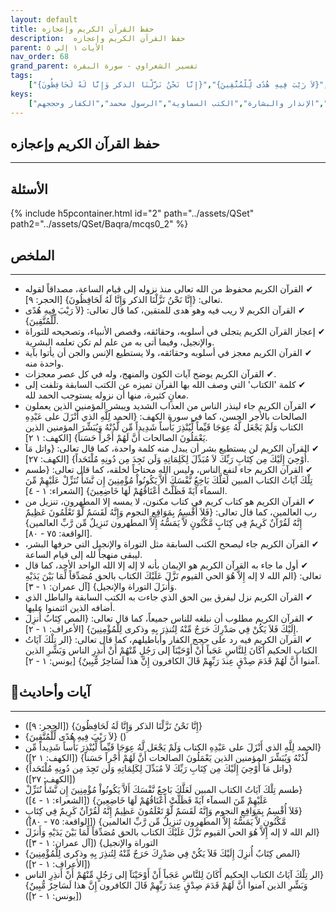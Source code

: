 ```yaml
---
layout: default
title: حفظ القرآن الكريم وإعجازه
description:  حفظ القرآن الكريم وإعجازه
parent: الأيات ١ إلي ٥
nav_order: 68
grand_parent: تفسير الشعراوي - سورة البقرة
tags: 
    ["{إِنَّا نَحْنُ نَزَّلْنَا الذكر وَإِنَّا لَهُ لَحَافِظُونَ}","{لاَ رَيْبَ فِيهِ هُدًى لِّلْمُتَّقِينَ}","{الحمد لِلَّهِ الذي أَنْزَلَ على عَبْدِهِ الكتاب وَلَمْ يَجْعَل لَّهُ عِوَجَا قَيِّماً لِّيُنْذِرَ بَأْساً شَدِيداً مِّن لَّدُنْهُ وَيُبَشِّرَ المؤمنين الذين يَعْمَلُونَ الصالحات أَنَّ لَهُمْ أَجْراً حَسَناً}","{واتل مَآ أُوْحِيَ إِلَيْكَ مِن كِتَابِ رَبِّكَ لاَ مُبَدِّلَ لِكَلِمَاتِهِ وَلَن تَجِدَ مِن دُونِهِ مُلْتَحَداً}","{طسم تِلْكَ آيَاتُ الكتاب المبين لَعَلَّكَ بَاخِعٌ نَّفْسَكَ أَلاَّ يَكُونُواْ مُؤْمِنِينَ إِن نَّشَأْ نُنَزِّلْ عَلَيْهِمْ مِّنَ السمآء آيَةً فَظَلَّتْ أَعْنَاقُهُمْ لَهَا خَاضِعِينَ}","{فَلاَ أُقْسِمُ بِمَوَاقِعِ النجوم وَإِنَّهُ لَقَسَمٌ لَّوْ تَعْلَمُونَ عَظِيمٌ إِنَّهُ لَقُرْآنٌ كَرِيمٌ فِي كِتَابٍ مَّكْنُونٍ لاَّ يَمَسُّهُ إِلاَّ المطهرون تَنزِيلٌ مِّن رَّبِّ العالمين}","{الم الله لا إله إِلاَّ هُوَ الحي القيوم نَزَّلَ عَلَيْكَ الكتاب بالحق مُصَدِّقاً لِّمَا بَيْنَ يَدَيْهِ وَأَنزَلَ التوراة والإنجيل}","{المص كِتَابٌ أُنزِلَ إِلَيْكَ فَلاَ يَكُنْ فِي صَدْرِكَ حَرَجٌ مِّنْهُ لِتُنذِرَ بِهِ وذكرى لِلْمُؤْمِنِينَ}","{الر تِلْكَ آيَاتُ الكتاب الحكيم أَكَانَ لِلنَّاسِ عَجَباً أَنْ أَوْحَيْنَآ إلى رَجُلٍ مِّنْهُمْ أَنْ أَنذِرِ الناس وَبَشِّرِ الذين آمنوا أَنَّ لَهُمْ قَدَمَ صِدْقٍ عِندَ رَبِّهِمْ قَالَ الكافرون إِنَّ هذا لَسَاحِرٌ مُّبِينٌ}"]
keys:
    ["حفظ القرآن","إعجاز القرآن","القرآن الكريم","منهج الله","التوراة والإنجيل","نزول القرآن","الإنذار والبشارة","الكتب السماوية","الرسول محمد","الكفار وحججهم"]
---
```

## ‏حفظ القرآن الكريم وإعجازه
***
## الأسئلة 
{% include h5pcontainer.html id="2" path="../assets/QSet" path2="../assets/QSet/Baqra/mcqs0_2" %}
## الملخص
***
- ‏✔ القرآن الكريم محفوظ من الله تعالى منذ نزوله إلى قيام الساعة، مصداقاً لقوله تعالى: {إِنَّا نَحْنُ نَزَّلْنَا الذكر وَإِنَّا لَهُ لَحَافِظُونَ} [الحجر: ٩]. 
- ‏✔ القرآن الكريم لا ريب فيه وهو هدى للمتقين، كما قال تعالى: {لاَ رَيْبَ فِيهِ هُدًى لِّلْمُتَّقِينَ}. 
- ‏✔ إعجاز القرآن الكريم يتجلى في أسلوبه، وحقائقه، وقصص الأنبياء، وتصحيحه للتوراة والإنجيل، وفيما أتى به من علم لم تكن تعلمه البشرية. 
- ‏✔ القرآن الكريم معجز في أسلوبه وحقائقه، ولا يستطيع الإنس والجن أن يأتوا بآية واحدة منه. 
- ‏✔ القرآن الكريم يوضح آيات الكون والمنهج، وله في كل عصر معجزات. 
- ‏✔ كلمة 'الكتاب' التي وصف الله بها القرآن تميزه عن الكتب السابقة وتلفت إلى معانٍ كثيرة، منها أن نزوله يستوجب الحمد لله. 
- ‏✔ القرآن الكريم جاء لينذر الناس من العذاب الشديد ويبشر المؤمنين الذين يعملون الصالحات بالأجر الحسن، كما في سورة الكهف: {الحمد لِلَّهِ الذي أَنْزَلَ على عَبْدِهِ الكتاب وَلَمْ يَجْعَل لَّهُ عِوَجَا قَيِّماً لِّيُنْذِرَ بَأْساً شَدِيداً مِّن لَّدُنْهُ وَيُبَشِّرَ المؤمنين الذين يَعْمَلُونَ الصالحات أَنَّ لَهُمْ أَجْراً حَسَناً} [الكهف: ١ ٢]. 
- ‏✔ القرآن الكريم لن يستطيع بشر أن يبدل منه كلمة واحدة، كما قال تعالى: {واتل مَآ أُوْحِيَ إِلَيْكَ مِن كِتَابِ رَبِّكَ لاَ مُبَدِّلَ لِكَلِمَاتِهِ وَلَن تَجِدَ مِن دُونِهِ مُلْتَحَداً} [الكهف: ٢٧]. 
- ‏✔ القرآن الكريم جاء لنفع الناس، وليس الله محتاجاً لخلقه، كما قال تعالى: {طسم تِلْكَ آيَاتُ الكتاب المبين لَعَلَّكَ بَاخِعٌ نَّفْسَكَ أَلاَّ يَكُونُواْ مُؤْمِنِينَ إِن نَّشَأْ نُنَزِّلْ عَلَيْهِمْ مِّنَ السمآء آيَةً فَظَلَّتْ أَعْنَاقُهُمْ لَهَا خَاضِعِينَ} [الشعراء: ١ - ٤]. 
- ‏✔ القرآن الكريم هو كتاب كريم في كتاب مكنون، لا يمسه إلا المطهرون، تنزيل من رب العالمين، كما قال تعالى: {فَلاَ أُقْسِمُ بِمَوَاقِعِ النجوم وَإِنَّهُ لَقَسَمٌ لَّوْ تَعْلَمُونَ عَظِيمٌ إِنَّهُ لَقُرْآنٌ كَرِيمٌ فِي كِتَابٍ مَّكْنُونٍ لاَّ يَمَسُّهُ إِلاَّ المطهرون تَنزِيلٌ مِّن رَّبِّ العالمين} [الواقعة: ٧٥ - ٨٠]. 
- ‏✔ القرآن الكريم جاء ليصحح الكتب السابقة مثل التوراة والإنجيل التي حرفها البشر، ليبقى منهجاً لله إلى قيام الساعة. 
- ‏✔ أول ما جاء به القرآن الكريم هو الإيمان بأنه لا إله إلا الله الواحد الأحد، كما قال تعالى: {الم الله لا إله إِلاَّ هُوَ الحي القيوم نَزَّلَ عَلَيْكَ الكتاب بالحق مُصَدِّقاً لِّمَا بَيْنَ يَدَيْهِ وَأَنزَلَ التوراة والإنجيل} [آل عمران: ١ - ٣]. 
- ‏✔ القرآن الكريم نزل ليفرق بين الحق الذي جاءت به الكتب السابقة والباطل الذي أضافه الذين ائتمنوا عليها. 
- ‏✔ القرآن الكريم مطلوب أن نبلغه للناس جميعاً، كما قال تعالى: {المص كِتَابٌ أُنزِلَ إِلَيْكَ فَلاَ يَكُنْ فِي صَدْرِكَ حَرَجٌ مِّنْهُ لِتُنذِرَ بِهِ وذكرى لِلْمُؤْمِنِينَ} [الأعراف: ١ - ٢]. 
- ‏✔ القرآن الكريم فيه رد على حجج الكفار وأباطيلهم، كما قال تعالى: {الر تِلْكَ آيَاتُ الكتاب الحكيم أَكَانَ لِلنَّاسِ عَجَباً أَنْ أَوْحَيْنَآ إلى رَجُلٍ مِّنْهُمْ أَنْ أَنذِرِ الناس وَبَشِّرِ الذين آمنوا أَنَّ لَهُمْ قَدَمَ صِدْقٍ عِندَ رَبِّهِمْ قَالَ الكافرون إِنَّ هذا لَسَاحِرٌ مُّبِينٌ} [يونس: ١ - ٢]. 

## 📜آيات وأحاديث
***
- ‏{إِنَّا نَحْنُ نَزَّلْنَا الذكر وَإِنَّا لَهُ لَحَافِظُونَ} ([الحجر: ٩])
- ‏{لاَ رَيْبَ فِيهِ هُدًى لِّلْمُتَّقِينَ} ()
- ‏{الحمد لِلَّهِ الذي أَنْزَلَ على عَبْدِهِ الكتاب وَلَمْ يَجْعَل لَّهُ عِوَجَا قَيِّماً لِّيُنْذِرَ بَأْساً شَدِيداً مِّن لَّدُنْهُ وَيُبَشِّرَ المؤمنين الذين يَعْمَلُونَ الصالحات أَنَّ لَهُمْ أَجْراً حَسَناً} ([الكهف: ١ ٢])
- ‏{واتل مَآ أُوْحِيَ إِلَيْكَ مِن كِتَابِ رَبِّكَ لاَ مُبَدِّلَ لِكَلِمَاتِهِ وَلَن تَجِدَ مِن دُونِهِ مُلْتَحَداً} ([الكهف: ٢٧])
- ‏{طسم تِلْكَ آيَاتُ الكتاب المبين لَعَلَّكَ بَاخِعٌ نَّفْسَكَ أَلاَّ يَكُونُواْ مُؤْمِنِينَ إِن نَّشَأْ نُنَزِّلْ عَلَيْهِمْ مِّنَ السمآء آيَةً فَظَلَّتْ أَعْنَاقُهُمْ لَهَا خَاضِعِينَ} ([الشعراء: ١ - ٤])
- ‏{فَلاَ أُقْسِمُ بِمَوَاقِعِ النجوم وَإِنَّهُ لَقَسَمٌ لَّوْ تَعْلَمُونَ عَظِيمٌ إِنَّهُ لَقُرْآنٌ كَرِيمٌ فِي كِتَابٍ مَّكْنُونٍ لاَّ يَمَسُّهُ إِلاَّ المطهرون تَنزِيلٌ مِّن رَّبِّ العالمين} ([الواقعة: ٧٥ - ٨٠])
- ‏{الم الله لا إله إِلاَّ هُوَ الحي القيوم نَزَّلَ عَلَيْكَ الكتاب بالحق مُصَدِّقاً لِّمَا بَيْنَ يَدَيْهِ وَأَنزَلَ التوراة والإنجيل} ([آل عمران: ١ - ٣])
- ‏{المص كِتَابٌ أُنزِلَ إِلَيْكَ فَلاَ يَكُنْ فِي صَدْرِكَ حَرَجٌ مِّنْهُ لِتُنذِرَ بِهِ وذكرى لِلْمُؤْمِنِينَ} ([الأعراف: ١ - ٢])
- ‏{الر تِلْكَ آيَاتُ الكتاب الحكيم أَكَانَ لِلنَّاسِ عَجَباً أَنْ أَوْحَيْنَآ إلى رَجُلٍ مِّنْهُمْ أَنْ أَنذِرِ الناس وَبَشِّرِ الذين آمنوا أَنَّ لَهُمْ قَدَمَ صِدْقٍ عِندَ رَبِّهِمْ قَالَ الكافرون إِنَّ هذا لَسَاحِرٌ مُّبِينٌ} ([يونس: ١ - ٢])

